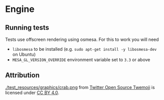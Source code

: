 # Engine

## Running tests

Tests use offscreen rendering using osmesa. For this to work you will need
* `libosmesa` to be installed (e.g. `sudo apt-get install -y libosmesa-dev` on Ubuntu)
* `MESA_GL_VERSION_OVERRIDE` environment variable set to `3.3` or above


## Attribution

[./test_resources/graphics/crab.png](./test_resources/graphics/crab.png) from [Twitter Open Source Twemoji](https://twemoji.twitter.com/) is licensed under [CC BY 4.0](https://creativecommons.org/licenses/by/4.0/).